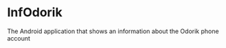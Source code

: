 InfOdorik
=========

The Android application that shows an information about the Odorik phone account

